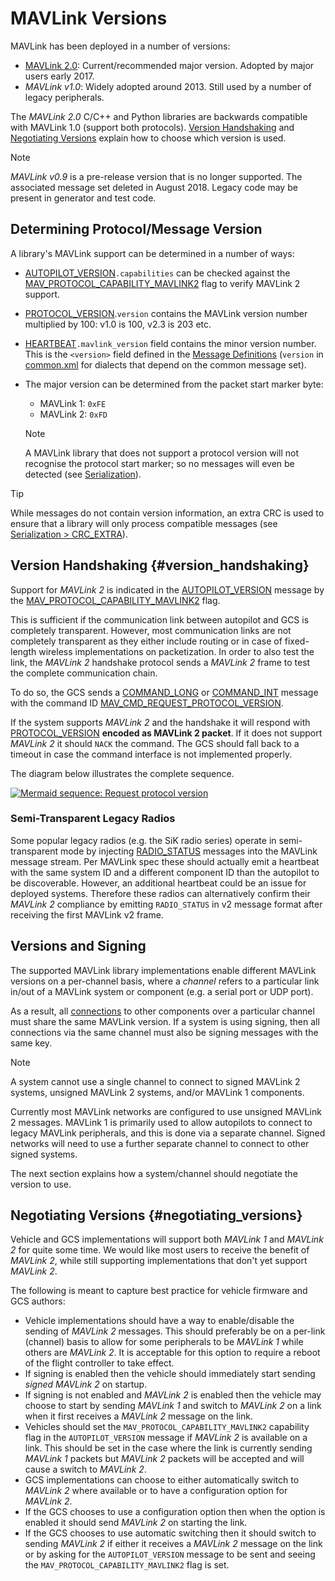 # MAVLink Versions

MAVLink has been deployed in a number of versions:

- [MAVLink 2.0](../guide/mavlink_2.md): Current/recommended major version. Adopted by major users early 2017.
- _MAVLink v1.0_: Widely adopted around 2013. Still used by a number of legacy peripherals.

The _MAVLink 2.0_ C/C++ and Python libraries are backwards compatible with MAVLink 1.0 (support both protocols).
[Version Handshaking](#version_handshaking) and [Negotiating Versions](#negotiating_versions) explain how to choose which version is used.

> [!NOTE]
> _MAVLink v0.9_ is a pre-release version that is no longer supported.
> The associated message set deleted in August 2018.
> Legacy code may be present in generator and test code.

## Determining Protocol/Message Version

A library's MAVLink support can be determined in a number of ways:

- [AUTOPILOT_VERSION](../messages/common.md#AUTOPILOT_VERSION)`.capabilities` can be checked against the [MAV_PROTOCOL_CAPABILITY_MAVLINK2](../messages/common.md#MAV_PROTOCOL_CAPABILITY_MAVLINK2) flag to verify MAVLink 2 support.
- [PROTOCOL_VERSION](../messages/common.md#PROTOCOL_VERSION).`version` contains the MAVLink version number multiplied by 100: v1.0 is 100, <!-- v2.0 is 200, --> v2.3 is 203 etc.
- [HEARTBEAT](../messages/common.md#HEARTBEAT)`.mavlink_version` field contains the minor version number.
  This is the `<version>` field defined in the [Message Definitions](../messages/index.md) (`version` in [common.xml](../messages/common.md) for dialects that depend on the common message set).
- The major version can be determined from the packet start marker byte:

  - MAVLink 1: `0xFE`
  - MAVLink 2: `0xFD`

  > [!NOTE]
  > A MAVLink library that does not support a protocol version will not recognise the protocol start marker;
  > so no messages will even be detected (see [Serialization](../guide/serialization.md)).

> [!TIP]
> While messages do not contain version information, an extra CRC is used to ensure that a library will only process compatible messages (see [Serialization > CRC_EXTRA](../guide/serialization.md)).

## Version Handshaking {#version_handshaking}

Support for _MAVLink 2_ is indicated in the [AUTOPILOT_VERSION](../messages/common.md#AUTOPILOT_VERSION) message by the [MAV_PROTOCOL_CAPABILITY_MAVLINK2](../messages/common.md#MAV_PROTOCOL_CAPABILITY_MAVLINK2) flag.

This is sufficient if the communication link between autopilot and GCS is completely transparent.
However, most communication links are not completely transparent as they either include routing or in case of fixed-length wireless implementations on packetization.
In order to also test the link, the _MAVLink 2_ handshake protocol sends a _MAVLink 2_ frame to test the complete communication chain.

To do so, the GCS sends a [COMMAND_LONG](../messages/common.md#COMMAND_LONG) or [COMMAND_INT](../messages/common.md#COMMAND_INT) message with the command ID [MAV_CMD_REQUEST_PROTOCOL_VERSION](../messages/common.md#MAV_CMD_REQUEST_PROTOCOL_VERSION).

If the system supports _MAVLink 2_ and the handshake it will respond with [PROTOCOL_VERSION](../messages/common.md#PROTOCOL_VERSION) **encoded as MAVLink 2 packet**.
If it does not support _MAVLink 2_ it should `NACK` the command.
The GCS should fall back to a timeout in case the command interface is not implemented properly.

The diagram below illustrates the complete sequence.

[![Mermaid sequence: Request protocol version](https://mermaid.ink/img/eyJjb2RlIjoic2VxdWVuY2VEaWFncmFtO1xuICAgIHBhcnRpY2lwYW50IEdDU1xuICAgIHBhcnRpY2lwYW50IERyb25lXG4gICAgR0NTLT4-RHJvbmU6IE1BVl9DTURfUkVRVUVTVF9QUk9UT0NPTF9WRVJTSU9OXG4gICAgR0NTLT4-R0NTOiBTdGFydCB0aW1lb3V0XG4gICAgRHJvbmUtPj5HQ1M6IFBST1RPQ09MX1ZFUlNJT04gaW4gTUFWTGluayAyIGZyYW1pbmdcbiAgICBHQ1MtPj5Ecm9uZTogSWYgQUNLOiBTd2l0Y2hlcyB0byBNQVZMaW5rIDJcbiAgICBEcm9uZS0-PkdDUzogU3dpdGNoZXMgdG8gTUFWTGluayAyIG9uIHJlY2VpdmUiLCJtZXJtYWlkIjp7InRoZW1lIjoiZGVmYXVsdCJ9LCJ1cGRhdGVFZGl0b3IiOmZhbHNlfQ)](https://mermaid-js.github.io/mermaid-live-editor/#/edit/eyJjb2RlIjoic2VxdWVuY2VEaWFncmFtO1xuICAgIHBhcnRpY2lwYW50IEdDU1xuICAgIHBhcnRpY2lwYW50IERyb25lXG4gICAgR0NTLT4-RHJvbmU6IE1BVl9DTURfUkVRVUVTVF9QUk9UT0NPTF9WRVJTSU9OXG4gICAgR0NTLT4-R0NTOiBTdGFydCB0aW1lb3V0XG4gICAgRHJvbmUtPj5HQ1M6IFBST1RPQ09MX1ZFUlNJT04gaW4gTUFWTGluayAyIGZyYW1pbmdcbiAgICBHQ1MtPj5Ecm9uZTogSWYgQUNLOiBTd2l0Y2hlcyB0byBNQVZMaW5rIDJcbiAgICBEcm9uZS0-PkdDUzogU3dpdGNoZXMgdG8gTUFWTGluayAyIG9uIHJlY2VpdmUiLCJtZXJtYWlkIjp7InRoZW1lIjoiZGVmYXVsdCJ9LCJ1cGRhdGVFZGl0b3IiOmZhbHNlfQ)

<!-- Original sequence
sequenceDiagram;
    participant GCS
    participant Drone
    GCS->>Drone: MAV_CMD_REQUEST_PROTOCOL_VERSION
    GCS->>GCS: Start timeout
    Drone->>GCS: PROTOCOL_VERSION in MAVLink 2 framing
    GCS->>Drone: If ACK: Switches to MAVLink 2
    Drone->>GCS: Switches to MAVLink 2 on receive
-->

### Semi-Transparent Legacy Radios

Some popular legacy radios (e.g. the SiK radio series) operate in semi-transparent mode by injecting [RADIO_STATUS](../messages/common.md#RADIO_STATUS) messages into the MAVLink message stream. Per MAVLink spec these should actually emit a heartbeat with the same system ID and a different component ID than the autopilot to be discoverable.
However, an additional heartbeat could be an issue for deployed systems.
Therefore these radios can alternatively confirm their _MAVLink 2_ compliance by emitting `RADIO_STATUS` in v2 message format after receiving the first MAVLink v2 frame.

## Versions and Signing

The supported MAVLink library implementations enable different MAVLink versions on a per-channel basis, where a _channel_ refers to a particular link in/out of a MAVLink system or component (e.g. a serial port or UDP port).

As a result, all [connections](../services/heartbeat.md) to other components over a particular channel must share the same MAVLink version. If a system is using signing, then all connections via the same channel must also be signing messages with the same key.

> [!NOTE]
> A system cannot use a single channel to connect to signed MAVLink 2 systems, unsigned MAVLink 2 systems, and/or MAVLink 1 components.

Currently most MAVLink networks are configured to use unsigned MAVLink 2 messages.
MAVLink 1 is primarily used to allow autopilots to connect to legacy MAVLink peripherals, and this is done via a separate channel.
Signed networks will need to use a further separate channel to connect to other signed systems.

The next section explains how a system/channel should negotiate the version to use.

## Negotiating Versions {#negotiating_versions}

Vehicle and GCS implementations will support both _MAVLink 1_ and _MAVLink 2_ for quite some time.
We would like most users to receive the benefit of _MAVLink 2_, while still supporting implementations that don't yet support _MAVLink 2_.

The following is meant to capture best practice for vehicle firmware and GCS authors:

- Vehicle implementations should have a way to enable/disable the sending of _MAVLink 2_ messages.
  This should preferably be on a per-link (channel) basis to allow for some peripherals to be _MAVLink 1_ while others are _MAVLink 2_.
  It is acceptable for this option to require a reboot of the flight controller to take effect.
- If signing is enabled then the vehicle should immediately start sending _signed_ _MAVLink 2_ on startup.
- If signing is not enabled and _MAVLink 2_ is enabled then the vehicle may choose to start by sending _MAVLink 1_ and switch to _MAVLink 2_ on a link when it first receives a _MAVLink 2_ message on the link.
- Vehicles should set the `MAV_PROTOCOL_CAPABILITY_MAVLINK2` capability flag in the `AUTOPILOT_VERSION` message if _MAVLink 2_ is available on a link.
  This should be set in the case where the link is currently sending _MAVLink 1_ packets but _MAVLink 2_ packets will be accepted and will cause a switch to _MAVLink 2_.
- GCS implementations can choose to either automatically switch to _MAVLink 2_ where available or to have a configuration option for _MAVLink 2_.
- If the GCS chooses to use a configuration option then when the option is enabled it should send _MAVLink 2_ on starting the link.
- If the GCS chooses to use automatic switching then it should switch to sending _MAVLink 2_ if either it receives a _MAVLink 2_ message on the link or by asking for the `AUTOPILOT_VERSION` message to be sent and seeing the `MAV_PROTOCOL_CAPABILITY_MAVLINK2` flag is set.

